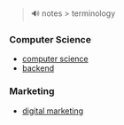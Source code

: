 > 🔊 notes > terminology 

### Computer Science

- [computer science]()
- [backend]()

### Marketing

- [digital marketing]()
